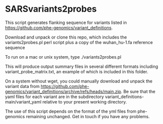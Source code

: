 # SARSvariants2probes

This script generates flanking sequence for variants listed in https://github.com/phe-genomics/variant_definitions.

Download and unpack or clone this repo, which includes the variants2probes.pl perl script plus a copy of the wuhan_hu-1.fa reference sequence

To run on a mac or unix system, type
./variants2probes.pl

This will produce output summary files in several different formats including variant_probe_matrix.txt, an example of which is included in this folder.

On a system without wget, you could manually download and unpack the variant data from  https://github.com/phe-genomics/variant_definitions/archive/refs/heads/main.zip.  Be sure that the yaml files for each variant are in the subdirectory variant_definitions-main/variant_yaml relative to your present working directory.

The use of this script depends on the format of the yml files from phe-genomics remaining unchanged.  Get in touch if you have any problems.
